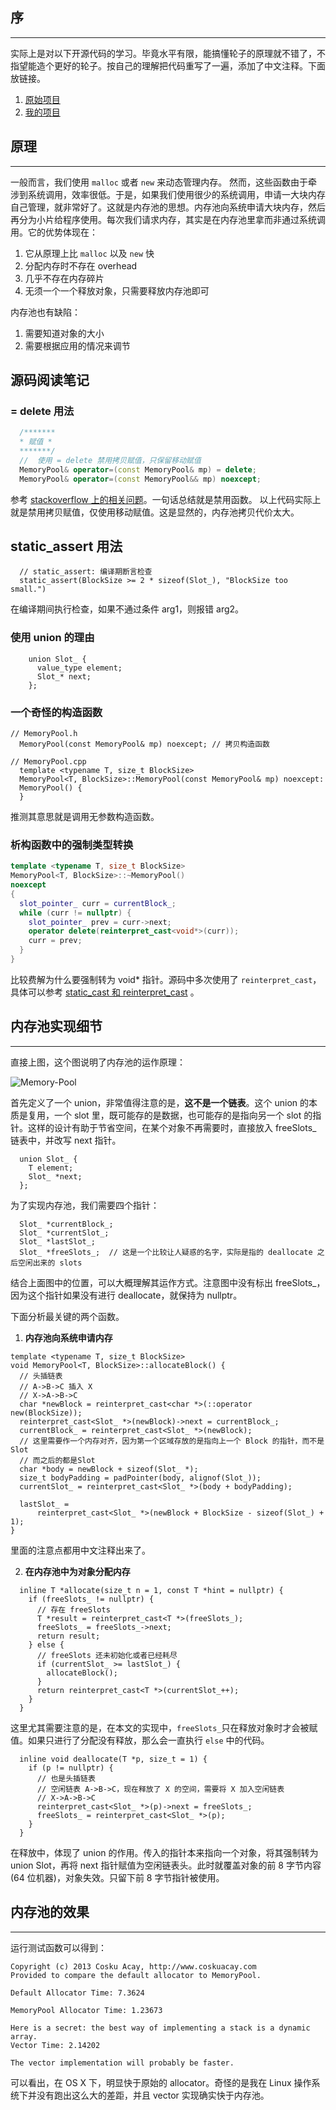序
---
---
实际上是对以下开源代码的学习。毕竟水平有限，能搞懂轮子的原理就不错了，不指望能造个更好的轮子。按自己的理解把代码重写了一遍，添加了中文注释。下面放链接。
1. [原始项目](https://github.com/cacay/MemoryPool)
2. [我的项目](https://github.com/double-free/tiny-projects/tree/master/memory-pool)

原理
---
---
一般而言，我们使用 `malloc` 或者 `new` 来动态管理内存。 然而，这些函数由于牵涉到系统调用，效率很低。于是，如果我们使用很少的系统调用，申请一大块内存自己管理，就非常好了。这就是内存池的思想。内存池向系统申请大块内存，然后再分为小片给程序使用。每次我们请求内存，其实是在内存池里拿而非通过系统调用。它的优势体现在：
1. 它从原理上比 `malloc` 以及 `new` 快
2. 分配内存时不存在 overhead
3. 几乎不存在内存碎片
4. 无须一个一个释放对象，只需要释放内存池即可
 
内存池也有缺陷：
1. 需要知道对象的大小
2. 需要根据应用的情况来调节

源码阅读笔记
---
### = delete 用法
```c++
  /*******
  * 赋值 *
  *******/
  //  使用 = delete 禁用拷贝赋值，只保留移动赋值
  MemoryPool& operator=(const MemoryPool& mp) = delete;
  MemoryPool& operator=(const MemoryPool&& mp) noexcept;
```
参考 [stackoverflow 上的相关问题](https://stackoverflow.com/questions/5513881/meaning-of-delete-after-function-declaration)。一句话总结就是禁用函数。
以上代码实际上就是禁用拷贝赋值，仅使用移动赋值。这是显然的，内存池拷贝代价太大。

static_assert 用法
---
```
  // static_assert: 编译期断言检查
  static_assert(BlockSize >= 2 * sizeof(Slot_), "BlockSize too small.")
```
在编译期间执行检查，如果不通过条件 arg1，则报错 arg2。

### 使用 union 的理由
```
    union Slot_ {
      value_type element;
      Slot_* next;
    };
```
### 一个奇怪的构造函数
```
// MemoryPool.h
  MemoryPool(const MemoryPool& mp) noexcept; // 拷贝构造函数

// MemoryPool.cpp
  template <typename T, size_t BlockSize>
  MemoryPool<T, BlockSize>::MemoryPool(const MemoryPool& mp) noexcept:
  MemoryPool() {
  }
```
推测其意思就是调用无参数构造函数。

### 析构函数中的强制类型转换
```c++
template <typename T, size_t BlockSize>
MemoryPool<T, BlockSize>::~MemoryPool()
noexcept
{
  slot_pointer_ curr = currentBlock_;
  while (curr != nullptr) {
    slot_pointer_ prev = curr->next;
    operator delete(reinterpret_cast<void*>(curr));
    curr = prev;
  }
}
```
比较费解为什么要强制转为 void* 指针。源码中多次使用了 `reinterpret_cast`，具体可以参考 [static_cast 和 reinterpret_cast](blog.csdn.net/querw/article/details/7387594) 。

内存池实现细节
---
---
直接上图，这个图说明了内存池的运作原理：

![Memory-Pool](http://upload-images.jianshu.io/upload_images/4482847-e0726a6ba8712ad9.jpg?imageMogr2/auto-orient/strip%7CimageView2/2/w/1240)

首先定义了一个 union，非常值得注意的是，**这不是一个链表**。这个 union 的本质是复用，一个 slot 里，既可能存的是数据，也可能存的是指向另一个 slot 的指针。这样的设计有助于节省空间，在某个对象不再需要时，直接放入 freeSlots_ 链表中，并改写 next 指针。
```
  union Slot_ {
    T element;
    Slot_ *next;
  };
```
为了实现内存池，我们需要四个指针：
```
  Slot_ *currentBlock_;
  Slot_ *currentSlot_;
  Slot_ *lastSlot_;
  Slot_ *freeSlots_;  // 这是一个比较让人疑惑的名字，实际是指的 deallocate 之后空闲出来的 slots
```
结合上面图中的位置，可以大概理解其运作方式。注意图中没有标出 freeSlots_，因为这个指针如果没有进行 deallocate，就保持为 nullptr。

下面分析最关键的两个函数。
1. **内存池向系统申请内存**
```
template <typename T, size_t BlockSize>
void MemoryPool<T, BlockSize>::allocateBlock() {
  // 头插链表
  // A->B->C 插入 X
  // X->A->B->C
  char *newBlock = reinterpret_cast<char *>(::operator new(BlockSize));
  reinterpret_cast<Slot_ *>(newBlock)->next = currentBlock_;
  currentBlock_ = reinterpret_cast<Slot_ *>(newBlock);
  // 这里需要作一个内存对齐，因为第一个区域存放的是指向上一个 Block 的指针，而不是 Slot
  // 而之后的都是Slot
  char *body = newBlock + sizeof(Slot_ *);
  size_t bodyPadding = padPointer(body, alignof(Slot_));
  currentSlot_ = reinterpret_cast<Slot_ *>(body + bodyPadding);

  lastSlot_ =
      reinterpret_cast<Slot_ *>(newBlock + BlockSize - sizeof(Slot_) + 1);
}
```
里面的注意点都用中文注释出来了。

2. **在内存池中为对象分配内存**
```
  inline T *allocate(size_t n = 1, const T *hint = nullptr) {
    if (freeSlots_ != nullptr) {
      // 存在 freeSlots
      T *result = reinterpret_cast<T *>(freeSlots_);
      freeSlots_ = freeSlots_->next;
      return result;
    } else {
      // freeSlots 还未初始化或者已经耗尽
      if (currentSlot_ >= lastSlot_) {
        allocateBlock();
      }
      return reinterpret_cast<T *>(currentSlot_++);
    }
  }
```
这里尤其需要注意的是，在本文的实现中，`freeSlots_`只在释放对象时才会被赋值。如果只进行了分配没有释放，那么会一直执行 `else` 中的代码。
```
  inline void deallocate(T *p, size_t = 1) {
    if (p != nullptr) {
      // 也是头插链表
      // 空闲链表 A->B->C，现在释放了 X 的空间，需要将 X 加入空闲链表
      // X->A->B->C
      reinterpret_cast<Slot_ *>(p)->next = freeSlots_;
      freeSlots_ = reinterpret_cast<Slot_ *>(p);
    }
  }
```
在释放中，体现了 union 的作用。传入的指针本来指向一个对象，将其强制转为 union Slot，再将 next 指针赋值为空闲链表头。此时就覆盖对象的前 8 字节内容(64 位机器)，对象失效。只留下前 8 字节指针被使用。

内存池的效果
---
---
运行测试函数可以得到：
```
Copyright (c) 2013 Cosku Acay, http://www.coskuacay.com
Provided to compare the default allocator to MemoryPool.

Default Allocator Time: 7.3624

MemoryPool Allocator Time: 1.23673

Here is a secret: the best way of implementing a stack is a dynamic array.
Vector Time: 2.14202

The vector implementation will probably be faster.
```
可以看出，在 OS X 下，明显快于原始的 allocator。奇怪的是我在 Linux 操作系统下并没有跑出这么大的差距，并且 vector 实现确实快于内存池。